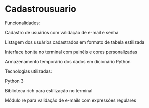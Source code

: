 ﻿# Cadastrousuario

 Funcionalidades:

 Cadastro de usuários com validação de e-mail e senha
 
 Listagem dos usuários cadastrados em formato de tabela estilizada
 
 Interface bonita no terminal com painéis e cores personalizadas
 
 Armazenamento temporário dos dados em dicionário Python

   Tecnologias utilizadas:
  
  Python 3
  
  Biblioteca rich para estilização no terminal
  
  Módulo re para validação de e-mails com expressões regulares
